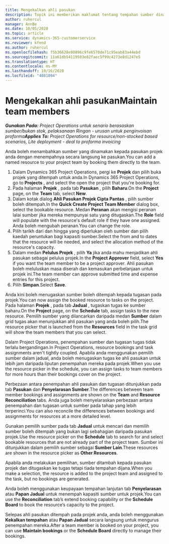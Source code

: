 ```yaml
---
title: Mengekalkan ahli pasukan
description: Topik ini memberikan maklumat tentang tempahan sumber dinamakan kepada pasukan projek dan menugaskannya kepada tugasan.
author: ruhercul
manager: AnnBe
ms.date: 10/05/2020
ms.topic: article
ms.service: dynamics-365-customerservice
ms.reviewer: kfend
ms.author: ruhercul
ms.openlocfilehash: f5b36628e90896c9fe6570de71c95eab83a44ebd
ms.sourcegitcommit: 11a61db54119503e82faec5f99c4273e8d1247e5
ms.translationtype: HT
ms.contentlocale: ms-MY
ms.lasthandoff: 10/16/2020
ms.locfileid: "4081094"
---
```

# <a name="maintain-team-members"></a><span data-ttu-id="ed153-103">Mengekalkan ahli pasukan</span><span class="sxs-lookup"><span data-stu-id="ed153-103">Maintain team members</span></span>

<span data-ttu-id="ed153-104">_**Gunakan Pada:** Project Operations untuk senario berasaskan sumber/bukan stok, pelaksanaan Ringan - urusan untuk penginvoisan proforma_</span><span class="sxs-lookup"><span data-stu-id="ed153-104">_**Applies To:** Project Operations for resource/non-stocked based scenarios, Lite deployment - deal to proforma invoicing_</span></span>

<span data-ttu-id="ed153-105">Anda boleh menambahkan sumber yang dinamakan kepada pasukan projek anda dengan menempahnya secara langsung ke pasukan.</span><span class="sxs-lookup"><span data-stu-id="ed153-105">You can add a named resource to your project team by booking them directly to the team.</span></span>

1. <span data-ttu-id="ed153-106">Dalam Dynamics 365 Project Operations, pergi ke **Projek** dan pilih buka projek yang ditempah untuk anda.</span><span class="sxs-lookup"><span data-stu-id="ed153-106">In Dynamics 365 Project Operations, go to **Projects** , and select the open the project that you're booking for.</span></span>
2. <span data-ttu-id="ed153-107">Pada halaman **Projek** , pada tab **Pasukan** , pilih **Baharu**.</span><span class="sxs-lookup"><span data-stu-id="ed153-107">On the **Project** page, on the **Team** tab, select **New**.</span></span> 
3. <span data-ttu-id="ed153-108">Dalam kotak dialog **Ahli Pasukan Projek Cipta Pantas** , pilih sumber boleh ditempah.</span><span class="sxs-lookup"><span data-stu-id="ed153-108">In the **Quick Create Project Team Member** dialog box, select the bookable resource.</span></span> <span data-ttu-id="ed153-109">Medan **Peranan** akan mengisi peranan lalai sumber jika mereka mempunyai satu yang ditugaskan.</span><span class="sxs-lookup"><span data-stu-id="ed153-109">The **Role** field will populate with the resource's default role if they have one assigned.</span></span> <span data-ttu-id="ed153-110">Anda boleh mengubah peranan.</span><span class="sxs-lookup"><span data-stu-id="ed153-110">You can change the role.</span></span> 
4. <span data-ttu-id="ed153-111">Pilih tarikh dari dan hingga yang diperlukan oleh sumber dan pilih kaedah peruntukan bagi kapasiti sumber.</span><span class="sxs-lookup"><span data-stu-id="ed153-111">Select the from and to dates that the resource will be needed, and select the allocation method of the resource's capacity.</span></span> 
5. <span data-ttu-id="ed153-112">Dalam medan **Pelulus Projek** , pilih **Ya** jika anda mahu menjadikan ahli pasukan sebagai pelulus projek.</span><span class="sxs-lookup"><span data-stu-id="ed153-112">In the **Project Approver** field, select **Yes** if you want the team member to be a project approver.</span></span> <span data-ttu-id="ed153-113">Ahli pasukan boleh meluluskan masa diserah dan kemasukan perbelanjaan untuk projek ini.</span><span class="sxs-lookup"><span data-stu-id="ed153-113">The team member can approve submitted time and expense entries for this project.</span></span> 
6. <span data-ttu-id="ed153-114">Pilih **Simpan**.</span><span class="sxs-lookup"><span data-stu-id="ed153-114">Select **Save**.</span></span>

<span data-ttu-id="ed153-115">Anda kini boleh menugaskan sumber boleh ditempah kepada tugasan pada projek.</span><span class="sxs-lookup"><span data-stu-id="ed153-115">You can now assign the booked resource to tasks on the project.</span></span> <span data-ttu-id="ed153-116">Pada halaman **Projek** , pada tab **Jadual** , tugaskan tugas ke sumber baharu.</span><span class="sxs-lookup"><span data-stu-id="ed153-116">On the **Project** page, on the **Schedule** tab, assign tasks to the new resource.</span></span> <span data-ttu-id="ed153-117">Pemilih sumber yang dilancarkan daripada medan **Sumber** dalam grid tugas akan menunjukkan ahli pasukan yang anda boleh pilih.</span><span class="sxs-lookup"><span data-stu-id="ed153-117">The resource picker that is launched from the **Resources** field in the task grid will show the team members that you can select.</span></span>


<span data-ttu-id="ed153-118">Dalam Project Operations, penempahan sumber dan tugasan tugas tidak terlalu bergandingan.</span><span class="sxs-lookup"><span data-stu-id="ed153-118">In Project Operations, resource bookings and task assignments aren't tightly coupled.</span></span> <span data-ttu-id="ed153-119">Apabila anda menggunakan pemilih sumber dalam jadual, anda boleh menugaskan tugas ke ahli pasukan untuk lebih jam daripada liputan penempahan mereka pada projek.</span><span class="sxs-lookup"><span data-stu-id="ed153-119">When you use the resource picker in the schedule, you can assign tasks to team members for more hours than their bookings cover on the project.</span></span>

<span data-ttu-id="ed153-120">Perbezaan antara penempahan ahli pasukan dan tugasan ditunjukkan pada tab **Pasukan** dan **Penyelarasan Sumber**.</span><span class="sxs-lookup"><span data-stu-id="ed153-120">The differences between team member bookings and assignments are shown on the **Team** and **Resource Reconciliation** tabs.</span></span> <span data-ttu-id="ed153-121">Anda juga boleh menyelaraskan perbezaan antara penempahan dan tugasan untuk sumber pada tahap yang lebih terperinci.</span><span class="sxs-lookup"><span data-stu-id="ed153-121">You can also reconcile the differences between bookings and assignments for resources at a more detailed level.</span></span>

<span data-ttu-id="ed153-122">Gunakan pemilih sumber pada tab **Jadual** untuk mencari dan memilih sumber boleh ditempah yang bukan lagi sebahagian daripada pasukan projek.</span><span class="sxs-lookup"><span data-stu-id="ed153-122">Use the resource picker on the **Schedule** tab to search for and select bookable resources that are not already part of the project team.</span></span> <span data-ttu-id="ed153-123">Sumber ini ditunjukkan dalam pemilih sumber sebagai **Sumber Lain**.</span><span class="sxs-lookup"><span data-stu-id="ed153-123">These resources are shown in the resource picker as **Other Resources**.</span></span>

<span data-ttu-id="ed153-124">Apabila anda melakukan pemilihan, sumber ditambah kepada pasukan projek dan ditugaskan ke tugas tetapi tiada tempahan dijana.</span><span class="sxs-lookup"><span data-stu-id="ed153-124">When you make a selection, the resource is added to the project team and assigned to the task, but no bookings are generated.</span></span>

<span data-ttu-id="ed153-125">Anda boleh menggunakan keupayaan tempahan lanjutan tab **Penyelarasan** atau **Papan Jadual** untuk menempah kapasiti sumber untuk projek.</span><span class="sxs-lookup"><span data-stu-id="ed153-125">You can use the **Reconciliation** tab’s extend booking capability or the **Schedule Board** to book the resource’s capacity to the project.</span></span>

<span data-ttu-id="ed153-126">Selepas ahli pasukan ditempah pada projek anda, anda boleh menggunakan **Kekalkan tempahan** atau **Papan Jadual** secara langsung untuk mengurus penempahan mereka.</span><span class="sxs-lookup"><span data-stu-id="ed153-126">After a team member is booked on your project, you can use **Maintain bookings** or the **Schedule Board** directly to manage their bookings.</span></span>
